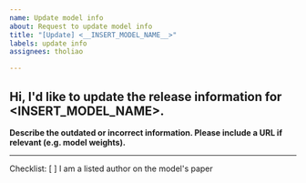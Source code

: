 ```yaml
---
name: Update model info
about: Request to update model info
title: "[Update] <__INSERT_MODEL_NAME__>"
labels: update info
assignees: tholiao

---
```


Hi, I'd like to update the release information for <__INSERT_MODEL_NAME__>.
----------------------------------------------------------------------------

**Describe the outdated or incorrect information. Please include a URL if relevant (e.g. model weights).**

----------------------------------------------------------------------------
Checklist:
[ ] I am a listed author on the model's paper
